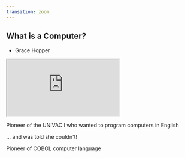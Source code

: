 ```yaml
---
transition: zoom
---
```


## What is a Computer?

- Grace Hopper

<!-- Grace Hopper and the Nanosecond -->
<iframe src="https://www.youtube.com/embed/9eyFDBPk4Yw"></iframe>

<p class="fragment fade-in-then-out">
<p class="fragment">
Pioneer of the UNIVAC I who wanted to program computers in English
</p>

<p class="fragment">
... and was told she couldn't!
</p>

<p class="fragment">
Pioneer of COBOL computer language
</p>
</p>



